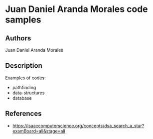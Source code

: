 # Juan Daniel Aranda Morales code samples

## Authors
Juan Daniel Aranda Morales

## Description
Examples of codes:
* pathfinding
* data-structures
* database

## References
* https://isaaccomputerscience.org/concepts/dsa_search_a_star?examBoard=all&stage=all
